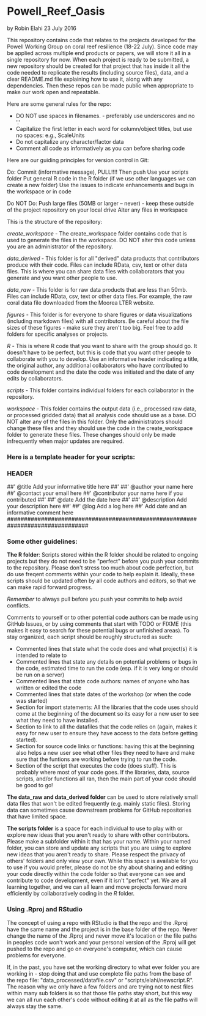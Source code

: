 # Powell_Reef_Oasis

by Robin Elahi
23 July 2016

This repository contains code that relates to the projects developed for the Powell Working Group on coral reef resilience (18-22 July). Since code may be applied across multiple end products or papers, we will store it all in a single repository for now. When each project is ready to be submitted, a new repository should be created for that project that has inside it all the code needed to replicate the results (including source files), data, and a clear README.md file explaining how to use it, along with any dependencies. Then these repos can be made public when appropriate to make our work open and repeatable.

Here are some general rules for the repo:

- DO NOT use spaces in filenames. - preferably use underscores and no '.'
- Capitalize the first letter in each word for column/object titles, but use no spaces: e.g., ScaleUnits
- Do not capitalize any character/factor data
- Comment all code as informatively as you can before sharing code

Here are our guiding principles for version control in Git:

Do:
Commit (informative message), PULL!!!! Then push
Use your scripts folder
Put general R code in the R folder (if we use other languages we can create a new folder)
Use the issues to indicate enhancements and bugs in the workspace or in code

Do NOT Do:
Push large files (50MB or larger – never) - keep these outside of the project repository on your local drive
Alter any files in workspace


This is the structure of the repository:

*create_workspace* - The create_workspace folder contains code that is used to generate the files in the workspace.  DO NOT alter this code unless you are an administrator of the repository.

*data_derived* - This folder is for all "derived" data products that contributors produce with their code.  Files can include RData, csv, text or other data files.  This is where you can share data files with collaborators that you generate and you want other people to use. 

*data_raw* - This folder is for raw data products that are less than 50mb.  Files can include RData, csv, text or other data files. For example, the raw coral data file downloaded from the Moorea LTER website. 

*figures* - This folder is for everyone to share figures or data visualizations (including markdown files) with all contributors. Be careful about the file sizes of these figures - make sure they aren't too big. Feel free to add folders for specific analyses or projects. 

*R* - This is where R code that you want to share with the group should go.  It doesn't have to be perfect, but this is code that you want other people to collaborate with you to develop.  Use an informative header indicating a title, the original author, any additional collaborators who have contributed to code development and the date the code was initiated and the date of any edits by collaborators.  

*scripts* - This folder contains individual folders for each collaborator in the repository.  

*workspace* - This folder contains the output data (i.e., processed raw data, or processed gridded data) that all analysis code should use as a base.  DO NOT alter any of the files in this folder.  Only the administrators should change these files and they should use the code in the create_workspace folder to generate these files.  These changes should only be made infrequently when major updates are required.  



### Here is a template header for your scripts:

### HEADER #####################################################################
##' @title Add your informative title here 
##'
##' @author your name here 
##' @contact your email here
##' @contributor your name here if you contributed
##' 
##' @date Add the date here
##' 
##' @description Add your description here
##' 
##' @log Add a log here
##' Add date and an informative comment here
################################################################################


### Some other guidelines:

**The R folder**: Scripts stored within the R folder should be related to ongoing projects but they do not need to be "perfect" before you push your commits to the repository. Please don't stress too much about code perfection, but do use freqent comments within your code to help explain it.  Ideally, these scripts should be updated often by all code authors and editors, so that we can make rapid forward progress. 

*Remember* to always pull before you push your commits to help avoid conflicts. 

Comments to yourself or to other potential code authors can be made using GitHub Issues, or by using comments that start with TODO or FIXME (this makes it easy to search for these potential bugs or unfinished areas). To stay organized, each script should be roughly structured as such:
 * Commented lines that state what the code does and what project(s) it is intended to relate to
 * Commented lines that state any details on potential problems or bugs in the code, estimated time to run the code (esp. if it is very long or should be run on a server)
 * Commented lines that state code authors: names of anyone who has written or edited the code   
 * Commented lines that state dates of the workshop (or when the code was started)
 * Section for import statements: All the libraries that the code uses should come at the beginning of the document so its easy for a new user to see what they need to have installed. 
 * Section to link to all the datafiles that the code relies on (again, makes it easy for new user to ensure they have access to the data before getting started).
 * Section for source code links or functions: having this at the beginning also helps a new user see what other files they need to have and make sure that the funtions are working before trying to run the code.
 * Section of the script that executes the code (does stuff). This is probably where most of your code goes. If the libraries, data, source scripts, and/or functions all ran, then the main part of your code should be good to go!

**The data_raw and data_derived folder** can be used to store relatively small data files that won't be edited frequently (e.g. mainly static files). Storing data can sometimes cause downstream problems for GitHub repositories that have limited space. 

**The scripts folder** is a space for each individual to use to play with or explore new ideas that you aren't ready to share with other contributors. Please make a subfolder within it that has your name. Within your named folder, you can store and update any scripts that you are using to explore new ideas that you aren't ready to share. Please respect the privacy of others' folders and only view your own. While this space is available for you to use if you would prefer, please do not be shy about sharing and editing your code directly within the code folder so that everyone can see and contribute to code development, even if it isn't "perfect" yet. We are all learning together, and we can all learn and move projects forward more efficiently by collaboratively coding in the *R* folder.  

### Using .Rproj and RStudio

The concept of using a repo with RStudio is that the repo and the .Rproj have the same name and the project is in the base folder of the repo.  Never change the name of the .Rproj and never move it's location or the file paths in peoples code won't work and your personal version of the .Rproj will get pushed to the repo and go on everyone's computer, which can cause problems for everyone.  

If, in the past, you have set the working directory to what ever folder you are working in - stop doing that and use complete file paths from the base of the repo file: "data_processed/datafile.csv" or "scripts/elahi/newscript.R". The reason why we only have a few folders and are trying not to nest files within many sub folders is so that those file paths stay short, but this way we can all run each other's code without editing it at all as the file paths will always stay the same.  


